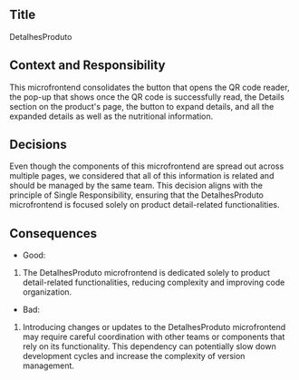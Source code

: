 <!-- 
Justify using arguments related to
- Simplicity
- Single responsibility
- Reusability
- Independent deployment
- Autonomous teams
- Vertical services
- Flexibility
- Define the responsibility of each
micro-frontend 
-->

## Title
DetalhesProduto
## Context and Responsibility
This microfrontend consolidates the button that opens the QR code reader, the pop-up that shows once the QR code is successfully read, the Details section on the product's page, the button to expand details, and all the expanded details as well as the nutritional information.
## Decisions
Even though the components of this microfrontend are spread out across multiple pages, we considered that all of this information is related and should be managed by the same team. This decision aligns with the principle of Single Responsibility, ensuring that the DetalhesProduto microfrontend is focused solely on product detail-related functionalities. 
## Consequences
* Good:
1. The DetalhesProduto microfrontend is dedicated solely to product detail-related functionalities, reducing complexity and improving code organization.
* Bad:
1. Introducing changes or updates to the DetalhesProduto microfrontend may require careful coordination with other teams or components that rely on its functionality. This dependency can potentially slow down development cycles and increase the complexity of version management.